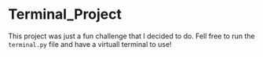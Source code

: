 # Terminal_Project

This project was just a fun challenge that I decided to do.
Fell free to run the `terminal.py` file and have a virtuall terminal to use!
